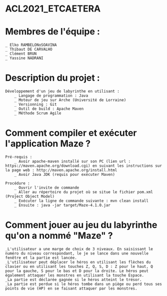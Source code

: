 # ACL2021_ETCAETERA

# Membres de l'équipe :
	_ Elko RAMBELONoSOAVINA
 	_ Thibaut DE CARVALHO
 	_ Clément BRUN
 	_ Yassine NADRANI

# Description du projet :
	Développement d'un jeu de labyrinthe en utilisant : 
		_ Langage de programmation : Java
		_ Moteur de jeu sur Arche (Université de Lorraine)
		_ Versionning : Git
		_ Outil de build : Apache Maven
		_ Méthode Scrum Agile

# Comment compiler et exécuter l'application Maze ?
	Pré-requis :
		_ Avoir apache-maven installé sur son PC (lien url : https://maven.apache.org/download.cgi) en suivant les instructions sur la page web : http://maven.apache.org/install.html
		_ Avoir Java JDK (requis pour exécuter Maven)

	Procédure :
		_ Ouvrir l'invite de commande
		_ Aller au répertoire du projet où se situe le fichier pom.xml (Project Object Model)
		_ Exécuter la ligne de commande suivante : mvn clean install
		_ Ensuite : java -jar target/Maze-4.1.0.jar

# Comment jouer au jeu du labyrinthe qu'on a nommé "Maze" ?
	_L'utilisateur a une marge de choix de 3 niveaux. En saisissant le numéro du niveau correspondant, le je se lance dans une nouvelle fenêtre et la partie est lancée.
	_L'utilisateur peut déplacer le héros en utilisant les flèches du clavier ou en utilisant les touches Z, Q, S, D : Z pour le haut, Q pour la gauche, S pour le bas et D pour la droite. Le héros peut également attaquer les monstres en utilisant la touche Espace.
	_La partie est déclarée gagnée si le héros atteint le trésor.
	_La partie est perdue si le héros tombe dans un piège ou perd tous ses points de vie (HP) en se faisant attaquer par les monstres.
